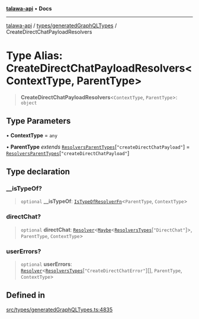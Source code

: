 [**talawa-api**](../../../README.md) • **Docs**

***

[talawa-api](../../../modules.md) / [types/generatedGraphQLTypes](../README.md) / CreateDirectChatPayloadResolvers

# Type Alias: CreateDirectChatPayloadResolvers\<ContextType, ParentType\>

> **CreateDirectChatPayloadResolvers**\<`ContextType`, `ParentType`\>: `object`

## Type Parameters

• **ContextType** = `any`

• **ParentType** *extends* [`ResolversParentTypes`](ResolversParentTypes.md)\[`"createDirectChatPayload"`\] = [`ResolversParentTypes`](ResolversParentTypes.md)\[`"createDirectChatPayload"`\]

## Type declaration

### \_\_isTypeOf?

> `optional` **\_\_isTypeOf**: [`IsTypeOfResolverFn`](IsTypeOfResolverFn.md)\<`ParentType`, `ContextType`\>

### directChat?

> `optional` **directChat**: [`Resolver`](Resolver.md)\<[`Maybe`](Maybe.md)\<[`ResolversTypes`](ResolversTypes.md)\[`"DirectChat"`\]\>, `ParentType`, `ContextType`\>

### userErrors?

> `optional` **userErrors**: [`Resolver`](Resolver.md)\<[`ResolversTypes`](ResolversTypes.md)\[`"CreateDirectChatError"`\][], `ParentType`, `ContextType`\>

## Defined in

[src/types/generatedGraphQLTypes.ts:4835](https://github.com/PalisadoesFoundation/talawa-api/blob/3bacbf38707ebd3e3e5f1bc5b4cc7aa3b2adc169/src/types/generatedGraphQLTypes.ts#L4835)
